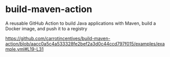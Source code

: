 # build-maven-action
A reusable GitHub Action to build Java applications with Maven, build a Docker image, and push it to a registry

https://github.com/carrotincentives/build-maven-action/blob/aacc0a5c4a533328fe2bef2a3d0c44ccd797f015/examples/example.yml#L19-L31
